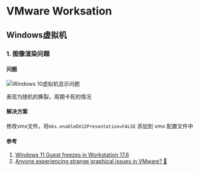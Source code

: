 # VMware Worksation

## Windows虚拟机

### 1. 图像渲染问题

#### 问题

![Windows 10虚拟机显示问题](https://scontent-nrt1-2.cdninstagram.com/v/t51.2885-15/482051855_17898114708120530_2430210207834297915_n.jpg?stp=dst-jpg_e15_tt6&efg=eyJ2ZW5jb2RlX3RhZyI6ImltYWdlX3VybGdlbi45NjR4NjM1LnNkci5mNzU3NjEuZGVmYXVsdF9pbWFnZSJ9&_nc_ht=scontent-nrt1-2.cdninstagram.com&_nc_cat=102&_nc_oc=Q6cZ2AEwHACaewAf3i36xGInZ5349WlVpIchnXMelyjefKtr6VPy42SVEiBYQXIXD3qyDEM&_nc_ohc=FctlNOJO4KMQ7kNvgGhEY-k&_nc_gid=e5cc112406e24da0b6db09d0998e5e30&edm=APs17CUBAAAA&ccb=7-5&ig_cache_key=MzU3NzA5ODQ3ODE0MTYyNzU4Nw%3D%3D.3-ccb7-5&oh=00_AYDvsDOrELsRMcn0azX2lbIV84-IvQ0FMdldpnNja-Q-eg&oe=67CA3772&_nc_sid=10d13b)

表现为随机的撕裂，周期卡死的情况

#### 解决方案

修改vmx文件，将`mks.enableDX12Presentation=FALSE` 添加到 vmx 配置文件中

#### 参考

1. [Windows 11 Guest freezes in Workstation 17.6](https://community.broadcom.com/vmware-cloud-foundation/question/windows-11-guest-freezes-in-workstation-176)
2. [Anyone experiencing strange graphical issues in VMware? 🥴](https://www.threads.net/@thebobpony/post/DGkaB0UONzD/anyone-experiencing-strange-graphical-issues-in-vmware-)
